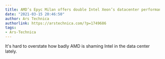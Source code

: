 ```yaml
---
title: AMD’s Epyc Milan offers double Intel Xeon’s datacenter performance
date: "2021-03-15 20:46:50"
author: Ars Technica
authorlink: https://arstechnica.com/?p=1749686
tags:
- Ars-Technica
---
```

It's hard to overstate how badly AMD is shaming Intel in the data center lately.